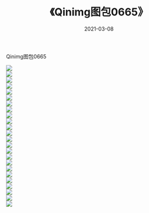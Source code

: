 ﻿---
layout: post
title:  《Qinimg图包0665》
date:   2021-03-08
img: http://imgx.orgx.ga/Qinimg图包/Qinimg图包0665/000.jpg
categories: [美女, 清纯, 唯美]
---

Qinimg图包0665

 ![](http://imgx.orgx.ga/Qinimg图包/Qinimg图包0665/001.jpg) <br>![](http://imgx.orgx.ga/Qinimg图包/Qinimg图包0665/002.jpg) <br>![](http://imgx.orgx.ga/Qinimg图包/Qinimg图包0665/003.jpg) <br>![](http://imgx.orgx.ga/Qinimg图包/Qinimg图包0665/004.jpg) <br>![](http://imgx.orgx.ga/Qinimg图包/Qinimg图包0665/005.jpg) <br>![](http://imgx.orgx.ga/Qinimg图包/Qinimg图包0665/006.jpg) <br>![](http://imgx.orgx.ga/Qinimg图包/Qinimg图包0665/007.jpg) <br>![](http://imgx.orgx.ga/Qinimg图包/Qinimg图包0665/008.jpg) <br>![](http://imgx.orgx.ga/Qinimg图包/Qinimg图包0665/009.jpg) <br>![](http://imgx.orgx.ga/Qinimg图包/Qinimg图包0665/010.jpg) <br>![](http://imgx.orgx.ga/Qinimg图包/Qinimg图包0665/011.jpg) <br>![](http://imgx.orgx.ga/Qinimg图包/Qinimg图包0665/012.jpg) <br>![](http://imgx.orgx.ga/Qinimg图包/Qinimg图包0665/013.jpg) <br>![](http://imgx.orgx.ga/Qinimg图包/Qinimg图包0665/014.jpg) <br>![](http://imgx.orgx.ga/Qinimg图包/Qinimg图包0665/015.jpg) <br>![](http://imgx.orgx.ga/Qinimg图包/Qinimg图包0665/016.jpg) <br>![](http://imgx.orgx.ga/Qinimg图包/Qinimg图包0665/017.jpg) <br>![](http://imgx.orgx.ga/Qinimg图包/Qinimg图包0665/018.jpg) <br>![](http://imgx.orgx.ga/Qinimg图包/Qinimg图包0665/019.jpg) <br>![](http://imgx.orgx.ga/Qinimg图包/Qinimg图包0665/020.jpg) <br>![](http://imgx.orgx.ga/Qinimg图包/Qinimg图包0665/021.jpg) <br>![](http://imgx.orgx.ga/Qinimg图包/Qinimg图包0665/022.jpg) <br>![](http://imgx.orgx.ga/Qinimg图包/Qinimg图包0665/023.jpg) <br>![](http://imgx.orgx.ga/Qinimg图包/Qinimg图包0665/024.jpg) <br>